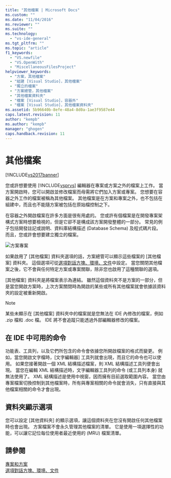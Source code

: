 ```yaml
---
title: "其他檔案 | Microsoft Docs"
ms.custom: ""
ms.date: "11/04/2016"
ms.reviewer: ""
ms.suite: ""
ms.technology: 
  - "vs-ide-general"
ms.tgt_pltfrm: ""
ms.topic: "article"
f1_keywords: 
  - "VS.newfile"
  - "VS.OpenWith"
  - "MiscellaneousFilesProject"
helpviewer_keywords: 
  - "方案，其他檔案"
  - "組建 [Visual Studio]，其他檔案"
  - "獨立的檔案"
  - "方案總管，其他檔案"
  - "其他檔案資料夾"
  - "檔案 [Visual Studio]，容器外"
  - "檔案 [Visual Studio]，其他檔案資料夾"
ms.assetid: 5b96640b-8efe-48a4-8d0a-1ae3f9587e44
caps.latest.revision: 11
author: "kempb"
ms.author: "kempb"
manager: "ghogen"
caps.handback.revision: 11
---
```

# 其他檔案
[!INCLUDE[vs2017banner](../../code-quality/includes/vs2017banner.md)]

您或許想要使用 [!INCLUDE[vsprvs](../../code-quality/includes/vsprvs_md.md)] 編輯器在專案或方案之外的檔案上工作。  當方案開啟時，您可以開啟並修改檔案而毋需將它們加入方案或專案。  您想要在容器之外工作的檔案被稱為其他檔案。  其他檔案是在方案和專案之外，也不包括在組建中，而且也不能隨方案被包括在原始檔控制之下。  
  
 在容器之外開啟檔案在許多方面是很有用處的。  您或許有個檔案是在開發專案架構式方案時想要檢視的，但是它卻不是構成該方案開發整體的一部分。  常見的例子包括開發註記或說明、資料庫結構描述 \(Database Schema\) 及程式碼片段。  而且，您或許會想要建立獨立的檔案。  
  
 ![方案專案](../../ide/reference/media/projects_solutions_misc.gif "Projects\_Solutions\_Misc")  
  
 如果啟用了 \[其他檔案\] 資料夾選項的話，方案總管可以顯示這些檔案的 \[其他檔案\] 資料夾。  這個選項可從[選項對話方塊、環境、文件](../../ide/reference/documents-environment-options-dialog-box.md)中設定。  當您關閉其他檔案之後，它不會與任何特定方案或專案關聯，除非您也啟用了這種關聯的選項。  
  
 \[其他檔案\] 資料夾是將檔案表示為連結。  雖然這個資料夾不是方案的一部分，但是當您開啟方案時，上次方案關閉時為開啟的某些或所有其他檔案就會依據該資料夾的設定被重新開啟。  
  
> [!NOTE]
>  某些未顯示在 \[其他檔案\] 資料夾中的檔案就是您無法在 IDE 內修改的檔案，例如 .zip 檔和 .doc 檔。  IDE 將不會追蹤只能透過外部編輯器修改的檔案。  
  
## 在 IDE 中可用的命令  
 功能表、工具列，以及它們所包含的命令會依據您所開啟檔案的格式而變更。  例如，當您開啟文字檔時，\[文字編輯器\] 工具列就會出現，而且它的命令也可以使用。  如果您接著開啟一個 XML 結構描述檔案，則 XML 結構描述工具列便會出現。  當您在編輯 XML 結構描述時，文字編輯器工具列的命令 \(或工具列本身\) 就無法使用了。  XML 結構描述是使用中視窗，因而擁有目前選取範圍內容。  當您由專案檔案切換控制到其他檔案時，所有與專案相關的命令就會消失，只有直接與其他檔案相關的命令才會出現。  
  
## 資料夾顯示選項  
 您可以設定 \[其他資料夾\] 的顯示選項，讓這個資料夾在您沒有開啟任何其他檔案時也會出現。  方案檔案不會永久管理其他檔案的清單。  它是使用一項選擇性的功能，可以讓它記位每位使用者最近使用的 \(MRU\) 檔案清單。  
  
## 請參閱  
 [專案和方案](../../ide/solutions-and-projects-in-visual-studio.md)   
 [選項對話方塊、環境、文件](../../ide/reference/documents-environment-options-dialog-box.md)
